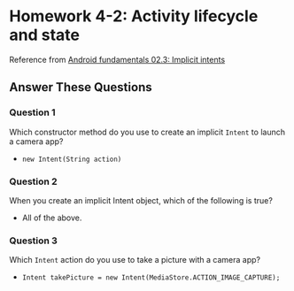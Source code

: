 # Homework 4-2: Activity lifecycle and state

Reference from [Android fundamentals 02.3: Implicit intents](https://codelabs.developers.google.com/codelabs/android-training-activity-with-implicit-intent/index.html?index=..%2F..%2Fandroid-training#11)

## Answer These Questions

### Question 1

Which constructor method do you use to create an implicit `Intent` to launch a camera app?

- `new Intent(String action)`

### Question 2

When you create an implicit Intent object, which of the following is true?

- All of the above.

### Question 3

Which `Intent` action do you use to take a picture with a camera app?

- `Intent takePicture = new Intent(MediaStore.ACTION_IMAGE_CAPTURE);`

